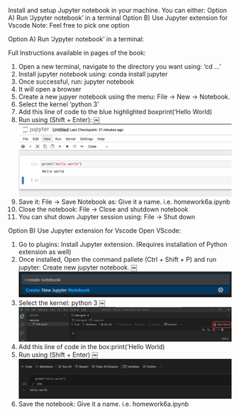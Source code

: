 Install and setup Jupyter notebook in your machine.
You can either: 
Option A) Run ‘Jypyter notebook’ in a terminal 
Option B) Use Jupyter extension for Vscode
Note: Feel free to pick one option


Option A) Run ‘Jypyter notebook’ in a terminal:

Full Instructions available in pages of the book: 

1. Open a new terminal, navigate to the directory you want using: ‘cd …’
2. Install jupyter notebook using: conda install jupyter
3. Once successful, run:  jupyter notebook
4. It will open a browser
5. Create a new jupyer notebook using the menu: File -> New -> Notebook.
6. Select the kernel ‘python 3’
7. Add this line of code to the blue highlighted boxprint(‘Hello World)
8. Run using (Shift + Enter):
￼![Alt text](<Pasted Graphic 1.png>)
9. Save it: File -> Save Notebook as: Give it  a name. i.e. homework6a.ipynb
10. Close the notebook: File -> Close and shutdown notebook
11. You can shut down Jupyter session using: File -> Shut down



Option B) Use Jupyter extension for Vscode
Open VScode:
1. Go to plugins: Install Jupyter extension. (Requires installation of Python extension as well)
2. Once installed, Open the command pallete (Ctrl + Shift + P) and run jupyter: Create new jupyter notebook.
￼![Alt text](create-notebook.png)
3. Select the kernel: python 3
￼![Alt text](select-kernel.png)
4. Add this line of code in the box:print(‘Hello World)
5. Run using (Shift + Enter)
￼![Alt text](<Pasted Graphic 2.png>)
6. Save the notebook: Give it  a name. i.e. homework6a.ipynb
